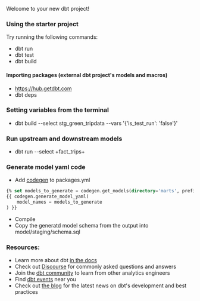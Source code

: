 Welcome to your new dbt project!

### Using the starter project

Try running the following commands:
- dbt run
- dbt test
- dbt build

#### Importing packages (external dbt project's models and macros)
- https://hub.getdbt.com
- dbt deps

### Setting variables from the terminal
- dbt build --select stg_green_tripdata --vars '{'is_test_run': 'false'}'

### Run upstream and downstream models
- dbt run --select +fact_trips+

### Generate model yaml code
- Add [codegen](https://hub.getdbt.com/dbt-labs/codegen/latest/) to packages.yml
```sql
{% set models_to_generate = codegen.get_models(directory='marts', prefix='fct_') %}
{{ codegen.generate_model_yaml(
    model_names = models_to_generate
) }}
```
- Compile
- Copy the generatd model schema from the output into model/staging/schema.sql

### Resources:
- Learn more about dbt [in the docs](https://docs.getdbt.com/docs/introduction)
- Check out [Discourse](https://discourse.getdbt.com/) for commonly asked questions and answers
- Join the [dbt community](https://getdbt.com/community) to learn from other analytics engineers
- Find [dbt events](https://events.getdbt.com) near you
- Check out [the blog](https://blog.getdbt.com/) for the latest news on dbt's development and best practices
